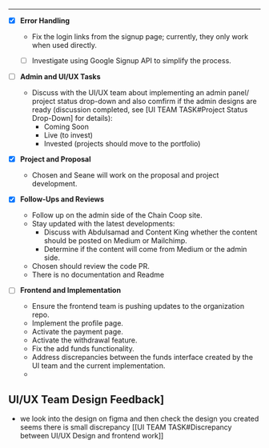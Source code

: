 

---

- [x] **Error Handling**
  - Fix the login links from the signup page; currently, they only work when used directly.
  - [  ] Investigate using Google Signup API to simplify the process.
  

- [ ] **Admin and UI/UX Tasks**

  - Discuss with the UI/UX team about implementing an admin panel/ project status drop-down and also comfirm if the admin designs are ready (discussion completed, see [UI TEAM TASK#Project Status Drop-Down] for details):
    - Coming Soon
    - Live (to invest)
    - Invested (projects should move to the portfolio)

- [x] **Project and Proposal**
  - Chosen and Seane will work on the proposal and project development.

- [x] **Follow-Ups and Reviews**
  - Follow up on the admin side of the Chain Coop site.
  - Stay updated with the latest developments:
    - Discuss with Abdulsamad and Content King whether the content should be posted on Medium or Mailchimp.
    - Determine if the content will come from Medium or the admin side.
  - Chosen should review the code PR.
  - There is no documentation and Readme

- [ ] **Frontend and Implementation**
  - Ensure the frontend team is pushing updates to the organization repo.
  - Implement the profile page.
  - Activate the payment page.
  - Activate the withdrawal feature.
  - Fix the add funds functionality.
  - Address discrepancies between the funds interface created by the UI team and the current implementation.
  -
## UI/UX Team Design Feedback]
-  we look into the design on figma and then check the design you created seems there is small discrepancy [[UI TEAM TASK#Discrepancy between UI/UX Design and frontend work]]




